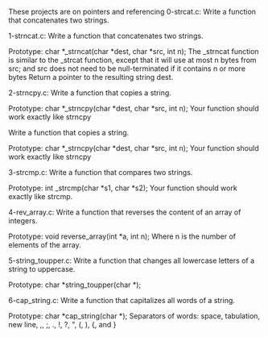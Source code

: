 These projects are on pointers and referencing
0-strcat.c: Write a function that concatenates two strings.

1-strncat.c: Write a function that concatenates two strings.

Prototype: char *_strncat(char *dest, char *src, int n);
The _strncat function is similar to the _strcat function, except that
it will use at most n bytes from src; and
src does not need to be null-terminated if it contains n or more bytes
Return a pointer to the resulting string dest.



2-strncpy.c: Write a function that copies a string.

Prototype: char *_strncpy(char *dest, char *src, int n);
Your function should work exactly like strncpy

Write a function that copies a string.

Prototype: char *_strncpy(char *dest, char *src, int n);
Your function should work exactly like strncpy


3-strcmp.c: Write a function that compares two strings.

Prototype: int _strcmp(char *s1, char *s2);
Your function should work exactly like strcmp.

4-rev_array.c: Write a function that reverses the content of an array of integers.

Prototype: void reverse_array(int *a, int n);
Where n is the number of elements of the array.


5-string_toupper.c: Write a function that changes all lowercase letters of a string to uppercase.

Prototype: char *string_toupper(char *);


6-cap_string.c:
Write a function that capitalizes all words of a string.

Prototype: char *cap_string(char *);
Separators of words: space, tabulation, new line, ,, ;, ., !, ?, ", (, ), {, and }